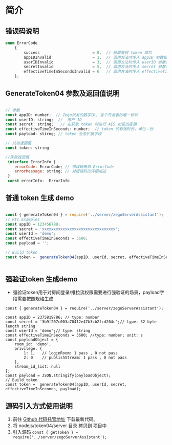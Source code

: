 # 简介

## 错误码说明

```javascript
enum ErrorCode
    {
        success                       = 0,  // 获取鉴权 token 成功
        appIDInvalid                  = 1,  // 调用方法时传入 appID 参数错误
        userIDInvalid                 = 3,  // 调用方法时传入 userID 参数错误
        secretInvalid                 = 5,  // 调用方法时传入 secret 参数错误
        effectiveTimeInSecondsInvalid = 6   // 调用方法时传入 effectiveTimeInSeconds 参数错误
    };
```

## GenerateToken04 参数及返回值说明

```javascript

// 参数
const appID: number;  // Zego派发的数字ID, 各个开发者的唯一标识
const userID: string;  //  用户 ID
const secret: string;   // 在获取 token 时进行 AES 加密的密钥
const effectiveTimeInSeconds: number;  // token 的有效时长，单位：秒
const payload: stirng; // token 业务扩展字段

// 成功返回值
const token: string

//失败返回值
 interface ErrorInfo {
    errorCode: ErrorCode; // 错误码来自 ErrorCode
    errorMessage: string; // 对错误码的详细描述
 }
 const errorInfo:  ErrorInfo 
```

## 普通 token 生成 demo

```javascript

const { generateToken04 } = require('../server/zegoServerAssistant');
// Rtc Examples
const appID = 123456789;
const secret = 'xxxxxxxxxxxxxxxxxxxxxxxxxxxxxxxx';
const userId = 'demo'; 
const effectiveTimeInSeconds = 3600; 
const payload = '';

// Build token 
const token =  generateToken04(appID, userId, secret, effectiveTimeInSeconds, payload);
 
```

## 强验证token 生成demo

* 强验证token用于对房间登录/推拉流权限需要进行强验证的场景，payload字段需要按照规格生成

```
const { generateToken04 } = require('../server/zegoServerAssistant');

const appID = 2375819786; // type: number
const secret = '3b9f207c003a70412e47b3cb2fcd204c';// type: 32 byte length string
const userId = 'demo';// type: string
const effectiveTimeInSeconds = 3600; //type: number; unit: s
const payloadObject = {
    room_id: 'demo',
    privilege: {
        1: 1,   // loginRoom: 1 pass , 0 not pass
        2: 0    // publishStream: 1 pass , 0 not pass
    },
    stream_id_list: null
}; 
const payload = JSON.stringify(payloadObject);
// Build token 
const token =  generateToken04(appID, userId, secret, effectiveTimeInSeconds, payload);

```

## 源码引入方式使用说明

1. 前往 [Github 代码托管地址](https://github.com/zegoim/zego_server_assistant) 下载最新代码。
2. 将 nodejs/token04/server 目录 拷贝到 项目中
3. 引入源码 `const { getToken } = require('../server/zegoServerAssistant');`

